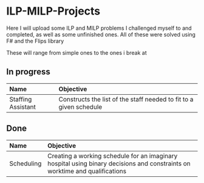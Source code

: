 # ILP-MILP-Projects
Here I will upload some ILP and MILP problems I challenged myself to and completed, as well as some unfinished ones. All of these were solved using F# and the Flips library

These will range from simple ones to the ones i break at

## In progress
| Name | Objective |
| :--- | :--- |
| Staffing Assistant | Constructs the list of the staff needed to fit to a given schedule |

## Done
| Name | Objective |
| :--- | :--- |
| Scheduling | Creating a working schedule for an imaginary hospital using binary decisions and constraints on worktime and qualifications|
